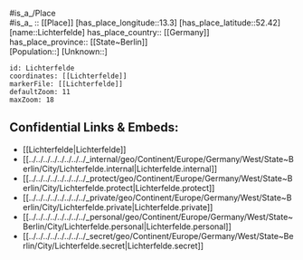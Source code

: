 ﻿---
location: [52.42,13.3] 
mapzoom: [7,12] 
mapmarker: city 
type: City
tags:
- geo/City


SpocWebEntityId: 31985
isDeleted: false
confidential: public

---
#is_a_/Place  
#is_a_ :: [[Place]] 
[has_place_longitude::13.3] 
[has_place_latitude::52.42] 
[name::Lichterfelde] 
has_place_country:: [[Germany]]  
has_place_province:: [[State~Berlin]]  
[Population::] 
[Unknown::] 


```leaflet
id: Lichterfelde
coordinates: [[Lichterfelde]] 
markerFile: [[Lichterfelde]] 
defaultZoom: 11 
maxZoom: 18
```


## Confidential Links & Embeds: 
- [[Lichterfelde|Lichterfelde]]  
- [[../../../../../../../../_internal/geo/Continent/Europe/Germany/West/State~Berlin/City/Lichterfelde.internal|Lichterfelde.internal]] 
- [[../../../../../../../../_protect/geo/Continent/Europe/Germany/West/State~Berlin/City/Lichterfelde.protect|Lichterfelde.protect]] 
- [[../../../../../../../../_private/geo/Continent/Europe/Germany/West/State~Berlin/City/Lichterfelde.private|Lichterfelde.private]] 
- [[../../../../../../../../_personal/geo/Continent/Europe/Germany/West/State~Berlin/City/Lichterfelde.personal|Lichterfelde.personal]] 
- [[../../../../../../../../_secret/geo/Continent/Europe/Germany/West/State~Berlin/City/Lichterfelde.secret|Lichterfelde.secret]] 
